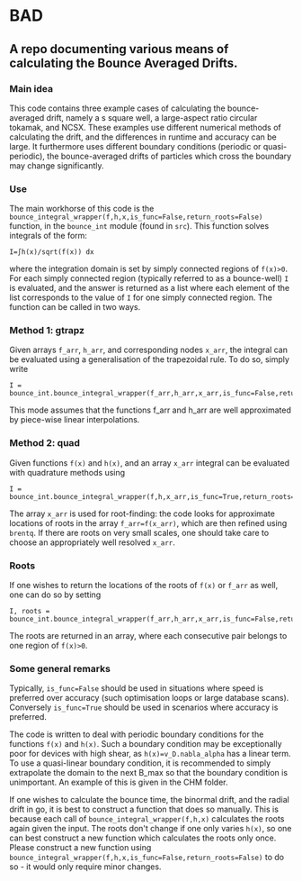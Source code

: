 # BAD
## A repo documenting various means of calculating the Bounce Averaged Drifts.

### Main idea
This code contains three example cases of calculating the bounce-averaged drift, namely a s square well, a large-aspect ratio circular tokamak, and NCSX. These examples use different numerical methods of calculating the drift, and the differences in runtime and accuracy can be large. It furthermore uses different boundary conditions (periodic or quasi-periodic), the bounce-averaged drifts of particles which cross the boundary may change significantly. 


### Use
The main workhorse of this code is the `bounce_integral_wrapper(f,h,x,is_func=False,return_roots=False)` function, in the `bounce_int` module (found in `src`). This function solves integrals of the form:
```
I=∫h(x)/sqrt(f(x)) dx
```
where the integration domain is set by simply connected regions of `f(x)>0`. For each simply connected region (typically referred to as a bounce-well) `I` is evaluated, and the answer is returned as a list where each element of the list corresponds to the value of `I` for one simply connected region. The function can be called in two ways. 


### Method 1: gtrapz
Given arrays `f_arr`, `h_arr`, and corresponding nodes `x_arr`, the integral can be evaluated using a generalisation of the trapezoidal rule. To do so, simply write
```
I = bounce_int.bounce_integral_wrapper(f_arr,h_arr,x_arr,is_func=False,return_roots=False)
```
This mode assumes that the functions f_arr and h_arr are well approximated by piece-wise linear interpolations.


### Method 2: quad
Given functions `f(x)` and `h(x)`, and an array `x_arr` integral can be evaluated with quadrature methods using
```
I = bounce_int.bounce_integral_wrapper(f,h,x_arr,is_func=True,return_roots=False)
```
The array `x_arr` is used for root-finding: the code looks for approximate locations of roots in the array `f_arr=f(x_arr)`, which are then refined using `brentq`. If there are roots on very small scales, one should take care to choose an appropriately well resolved `x_arr`.


### Roots
If one wishes to return the locations of the roots of `f(x)` or `f_arr` as well, one can do so by setting
```
I, roots = bounce_int.bounce_integral_wrapper(f_arr,h_arr,x_arr,is_func=False,return_roots=False)
```
The roots are returned in an array, where each consecutive pair belongs to one region of `f(x)>0`.


### Some general remarks
Typically, `is_func=False` should be used in situations where speed is preferred over accuracy (such optimisation loops or large database scans). Conversely `is_func=True` should be used in scenarios where accuracy is preferred. 

The code is written to deal with periodic boundary conditions for the functions `f(x)` and `h(x)`. Such a boundary condition may be exceptionally poor for devices with high shear, as `h(x)=v_D.nabla_alpha` has a linear term. To use a quasi-linear boundary condition, it is recommended to simply extrapolate the domain to the next B_max so that the boundary condition is unimportant. An example of this is given in the CHM folder.

If one wishes to calculate the bounce time, the binormal drift, and the radial drift in go, it is best to construct a function that does so manually. This is because each call of `bounce_integral_wrapper(f,h,x)` calculates the roots again given the input. The roots don't change if one only varies `h(x)`, so one can best construct a new function which calculates the roots only once. Please construct a new function using `bounce_integral_wrapper(f,h,x,is_func=False,return_roots=False)` to do so - it would only require minor changes.
